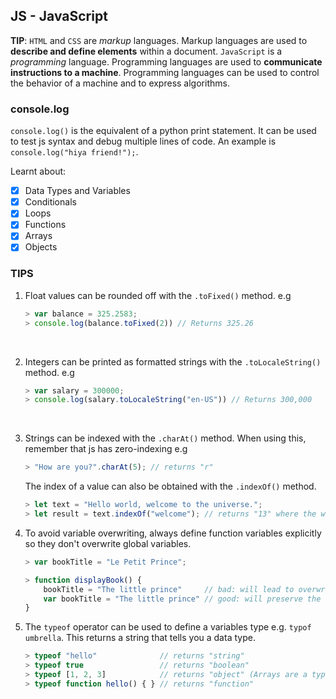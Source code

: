 ## JS - JavaScript
**TIP**: `HTML` and `CSS` are *markup* languages. Markup languages are used to **describe and define elements** within a document. `JavaScript` is a *programming* language. Programming languages are used to **communicate instructions to a machine**. Programming languages can be used to control the behavior of a machine and to express algorithms.

### console.log
`console.log()` is the equivalent of a python print statement. It can be used to test js syntax and debug multiple lines of code. An example is `console.log("hiya friend!");`.

Learnt about:
- [x] Data Types and Variables
- [x] Conditionals
- [x] Loops
- [x] Functions
- [x] Arrays
- [x] Objects

### TIPS
1. Float values can be rounded off with the `.toFixed()` method. e.g
    ```js
    > var balance = 325.2583;
    > console.log(balance.toFixed(2)) // Returns 325.26
    ```
    <br>

2. Integers can be printed as formatted strings with the `.toLocaleString()` method. e.g
    ```js
    > var salary = 300000;
    > console.log(salary.toLocaleString("en-US")) // Returns 300,000
    ```
    <br>

3. Strings can be indexed with the `.charAt()` method. When using this, remember that js has zero-indexing e.g
    ```js
    > "How are you?".charAt(5); // returns "r"
    ```
    The index of a value can also be obtained with the `.indexOf()` method.
    ```js
    > let text = "Hello world, welcome to the universe.";
    > let result = text.indexOf("welcome"); // returns "13" where the welcome word starts
    ```

4. To avoid variable overwriting, always define function variables explicitly so they don't overwrite global variables.
    ```js
    > var bookTitle = "Le Petit Prince";

    > function displayBook() {
        bookTitle = "The little prince"     // bad: will lead to overwriting of the global variable above
        var bookTitle = "The little prince" // good: will preserve the global and function variables
    }
    ```

5. The `typeof` operator can be used to define a variables type e.g. `typof umbrella`. This returns a string that tells you a data type.
    ```js
    > typeof "hello"              // returns "string"
    > typeof true                 // returns "boolean"
    > typeof [1, 2, 3]            // returns "object" (Arrays are a type of object)
    > typeof function hello() { } // returns "function"
    ```